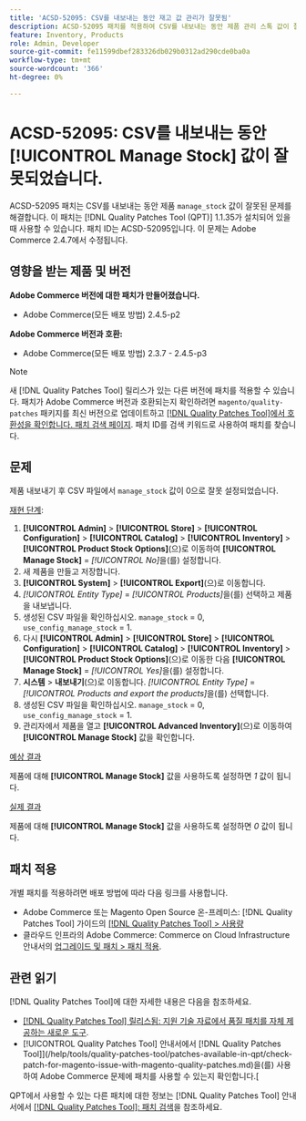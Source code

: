 ```yaml
---
title: 'ACSD-52095: CSV를 내보내는 동안 재고 값 관리가 잘못됨'
description: ACSD-52095 패치를 적용하여 CSV를 내보내는 동안 제품 관리 스톡 값이 잘못된 Adobe Commerce 문제를 해결합니다.
feature: Inventory, Products
role: Admin, Developer
source-git-commit: fe11599dbef283326db029b0312ad290cde0ba0a
workflow-type: tm+mt
source-wordcount: '366'
ht-degree: 0%

---
```


# ACSD-52095: CSV를 내보내는 동안 [!UICONTROL Manage Stock] 값이 잘못되었습니다.

ACSD-52095 패치는 CSV를 내보내는 동안 제품 `manage_stock` 값이 잘못된 문제를 해결합니다. 이 패치는 [!DNL Quality Patches Tool (QPT)] 1.1.35가 설치되어 있을 때 사용할 수 있습니다. 패치 ID는 ACSD-52095입니다. 이 문제는 Adobe Commerce 2.4.7에서 수정됩니다.

## 영향을 받는 제품 및 버전

**Adobe Commerce 버전에 대한 패치가 만들어졌습니다.**

* Adobe Commerce(모든 배포 방법) 2.4.5-p2

**Adobe Commerce 버전과 호환:**

* Adobe Commerce(모든 배포 방법) 2.3.7 - 2.4.5-p3

>[!NOTE]
>
>새 [!DNL Quality Patches Tool] 릴리스가 있는 다른 버전에 패치를 적용할 수 있습니다. 패치가 Adobe Commerce 버전과 호환되는지 확인하려면 `magento/quality-patches` 패키지를 최신 버전으로 업데이트하고 [[!DNL Quality Patches Tool]에서 호환성을 확인합니다. 패치 검색 페이지](https://experienceleague.adobe.com/tools/commerce-quality-patches/index.html). 패치 ID를 검색 키워드로 사용하여 패치를 찾습니다.

## 문제

제품 내보내기 후 CSV 파일에서 `manage_stock` 값이 0으로 잘못 설정되었습니다.

<u>재현 단계</u>:

1. **[!UICONTROL Admin]** > **[!UICONTROL Store]** > **[!UICONTROL Configuration]** > **[!UICONTROL Catalog]** > **[!UICONTROL Inventory]** > **[!UICONTROL Product Stock Options]**(으)로 이동하여 **[!UICONTROL Manage Stock]** = *[!UICONTROL No]*&#x200B;을(를) 설정합니다.
1. 새 제품을 만들고 저장합니다.
1. **[!UICONTROL System]** > **[!UICONTROL Export]**(으)로 이동합니다.
1. *[!UICONTROL Entity Type]* = *[!UICONTROL Products]*&#x200B;을(를) 선택하고 제품을 내보냅니다.
1. 생성된 CSV 파일을 확인하십시오. `manage_stock` = 0, `use_config_manage_stock` = 1.
1. 다시 **[!UICONTROL Admin]** > **[!UICONTROL Store]** > **[!UICONTROL Configuration]** > **[!UICONTROL Catalog]** > **[!UICONTROL Inventory]** > **[!UICONTROL Product Stock Options]**(으)로 이동한 다음 **[!UICONTROL Manage Stock]** = *[!UICONTROL Yes]*&#x200B;을(를) 설정합니다.
1. **시스템** > **내보내기**(으)로 이동합니다.
*[!UICONTROL Entity Type]* = *[!UICONTROL Products and export the products]*&#x200B;을(를) 선택합니다.
1. 생성된 CSV 파일을 확인하십시오. `manage_stock` = 0, `use_config_manage_stock` = 1.
1. 관리자에서 제품을 열고 **[!UICONTROL Advanced Inventory]**(으)로 이동하여 **[!UICONTROL Manage Stock]** 값을 확인합니다.

<u>예상 결과</u>

제품에 대해 **[!UICONTROL Manage Stock]** 값을 사용하도록 설정하면 *1* 값이 됩니다.

<u>실제 결과</u>

제품에 대해 **[!UICONTROL Manage Stock]** 값을 사용하도록 설정하면 *0* 값이 됩니다.

## 패치 적용

개별 패치를 적용하려면 배포 방법에 따라 다음 링크를 사용합니다.

* Adobe Commerce 또는 Magento Open Source 온-프레미스: [!DNL Quality Patches Tool] 가이드의 [[!DNL Quality Patches Tool] > 사용량](</help/tools/quality-patches-tool/usage.md>)
* 클라우드 인프라의 Adobe Commerce: Commerce on Cloud Infrastructure 안내서의 [업그레이드 및 패치 > 패치 적용](https://experienceleague.adobe.com/docs/commerce-cloud-service/user-guide/develop/upgrade/apply-patches.html).

## 관련 읽기

[!DNL Quality Patches Tool]에 대한 자세한 내용은 다음을 참조하세요.

* [[!DNL Quality Patches Tool] 릴리스됨: 지원 기술 자료에서 품질 패치를 자체 제공하는 새로운 도구](https://experienceleague.adobe.com/en/docs/commerce-knowledge-base/kb/announcements/commerce-announcements/magento-quality-patches-released-new-tool-to-self-serve-quality-patches).
* [!UICONTROL Quality Patches Tool] 안내서에서  [!DNL Quality Patches Tool]](/help/tools/quality-patches-tool/patches-available-in-qpt/check-patch-for-magento-issue-with-magento-quality-patches.md)을(를) 사용하여 Adobe Commerce 문제에 패치를 사용할 수 있는지 확인합니다.[


QPT에서 사용할 수 있는 다른 패치에 대한 정보는 [!DNL Quality Patches Tool] 안내서에서 [[!DNL Quality Patches Tool]: 패치 검색](<https://experienceleague.adobe.com/tools/commerce-quality-patches/index.html>)을 참조하세요.

